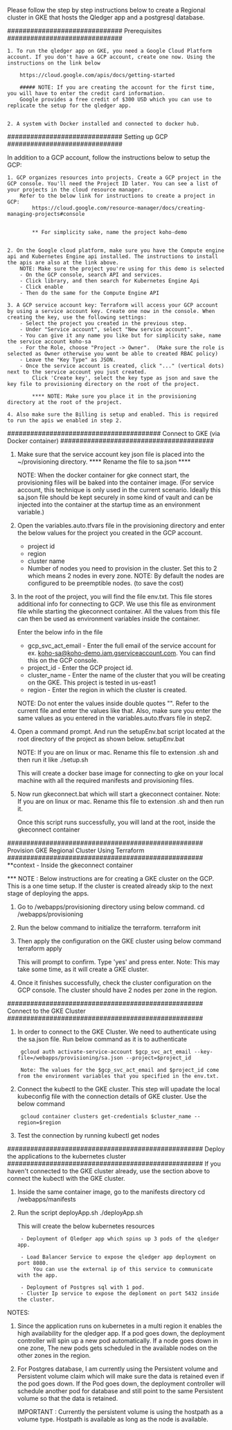 
Please follow the step by step instructions below to create a Regional cluster in GKE that hosts the Qledger app and a postgresql database. 


##############################
Prerequisites
##############################

	1. To run the qledger app on GKE, you need a Google Cloud Platform account. If you don't have a GCP account, create one now. Using the instructions on the link below
		
		https://cloud.google.com/apis/docs/getting-started

		##### NOTE: If you are creating the account for the first time, you will have to enter the credit card information. 
		Google provides a free credit of $300 USD which you can use to replicate the setup for the qledger app.


	2. A system with Docker installed and connected to docker hub. 



##############################
Setting up GCP
##############################

In addition to a GCP account, follow the instructions below to setup the GCP:

    
    1. GCP organizes resources into projects. Create a GCP project in the GCP console. You'll need the Project ID later. You can see a list of your projects in the cloud resource manager. 
	    Refer to the below link for instructions to create a project in GCP:
		    https://cloud.google.com/resource-manager/docs/creating-managing-projects#console
			
			
			** For simplicity sake, name the project koho-demo

    
    2. On the Google cloud platform, make sure you have the Compute engine api and Kubernetes Engine api installed. The instructions to install the apis are also at the link above.
        NOTE: Make sure the project you're using for this demo is selected
		- On the GCP console, search API and services.
		- Click library, and then search for Kubernetes Engine Api
		- Click enable
		- Then do the same for the Compute Engine API

    3. A GCP service account key: Terraform will access your GCP account by using a service account key. Create one now in the console. When creating the key, use the following settings:
        - Select the project you created in the previous step.
        - Under "Service account", select "New service account".
        - You can give it any name you like but for simplicity sake, name the service account koho-sa
        - For the Role, choose "Project -> Owner".  (Make sure the role is selected as Owner otherwise you wont be able to created RBAC policy)
        - Leave the "Key Type" as JSON.
        - Once the service account is created, click "..." (vertical dots) next to the service account you just created. 
            Click 'Create key', select the key type as json and save the key file to provisioning directory on the root of the project.
			
			**** NOTE: Make sure you place it in the provisioning directory at the root of the project. 
    
    4. Also make sure the Billing is setup and enabled. This is required to run the apis we enabled in step 2. 


########################################
Connect to GKE (via Docker container)
########################################

1. Make sure that the service account key json file is placed into the ~/provisioning directory. 
   **** Rename the file to sa.json ****
   
   NOTE:  When the docker container for gke connect start, the provisioning files will be baked into the container image. 
          (For service account, this technique is only used in the current scenario. Ideally this sa.json file should be kept securely 
          in some kind of vault and can be injected into the container at the startup time as an environment variable.)


2. Open the variables.auto.tfvars file in the provisioning directory and enter the below values for the project you created in the GCP account.
    *  project id 
    *  region 
    *  cluster name
    *  Number of nodes you need to provision in the cluster. Set this to 2 which means 2 nodes in every zone. 
       NOTE: By default the nodes are configured to be preemptible nodes. (to save the cost) 


3. In the root of the project, you will find the file env.txt. This file stores additional info for connecting to GCP. 
   We use this file as environment file while starting the gkeconnect container. All the values from this file can then be used as environment variables inside the container. 
   
   Enter the below info in the file
    * gcp_svc_act_email -   Enter the full email of the service account for ex. koho-sa@koho-demo.iam.gserviceaccount.com. You can find this on the GCP console. 
    * project_id -  Enter the GCP project id.
    * cluster_name -  Enter the name of the cluster that you will be creating on the GKE. This project is tested in us-east1
    * region - Enter the region in which the cluster is created. 

    NOTE: Do not enter the values inside double quotes "". Refer to the current file and enter the values like that.
          Also, make sure you enter the same values as you entered in the variables.auto.tfvars file in step2. 



3. Open a command prompt. And run the setupEnv.bat script located at the root directory of the project as shown below. 
		setupEnv.bat
		
   NOTE: If you are on linux or mac. Rename this file to extension .sh and then run it like ./setup.sh
   

   This will create a docker base image for connecting to gke on your local machine with all the required manifests and provisioning files. 


4. Now run gkeconnect.bat which will start a gkeconnect container. 
   Note: If you are on linux or mac. Rename this file to extension .sh and then run it. 
   
   Once this script runs successfully, you will land at the root, inside the gkeconnect container




###################################################
Provision GKE Regional Cluster Using Terraform
###################################################
**context - Inside the gkeconnect container

*** NOTE : Below instructions are for creating a GKE cluster on the GCP. 
            This is a one time setup. If the cluster is created already skip to the next stage of deploying the apps. 

1. Go to /webapps/provisioning directory using below command. 
    cd /webapps/provisioning

2. Run the below command to initialize the terraform.
    terraform init

3. Then apply the configuration on the GKE cluster using below command
    terraform apply

    This will prompt to confirm. Type 'yes' and press enter.
    Note: This may take some time, as it will create a GKE cluster.

4. Once it finishes successfully, check the cluster configuration on the GCP console. The cluster should have 2 nodes per zone in the region.



###################################################
Connect to the GKE Cluster 
###################################################

1. In order to connect to the GKE Cluster. We need to authenticate using the sa.json file. Run below command as it is to authenticate
    
        gcloud auth activate-service-account $gcp_svc_act_email --key-file=/webapps/provisioning/sa.json --project=$project_id

        Note: The values for the $gcp_svc_act_email and $project_id come from the environment variables that you specified in the env.txt. 


2. Connect the kubectl to the GKE cluster. This step will upadate the local kubeconfig file with the connection details of GKE cluster. Use the below command 
    
        gcloud container clusters get-credentials $cluster_name --region=$region


3. Test the connection by running 
    kubectl get nodes




###################################################
Deploy the applications to the kubernetes cluster
###################################################
If you haven't connected to the GKE cluster already, use the section above to connect the kubectl with the GKE cluster. 

1. Inside the same container image, go to the manifests directory
    cd /webapps/manifests

2. Run the script deployApp.sh 
    ./deployApp.sh

    This will create the below kubernetes resources
    
        - Deployment of Qledger app which spins up 3 pods of the qledger app. 
    
        - Load Balancer Service to expose the qledger app deployment on port 8080. 
            You can use the external ip of this service to communicate with the app. 
    
        - Deployment of Postgres sql with 1 pod. 
        - Cluster Ip service to expose the deploment on port 5432 inside the cluster.

		
		
		
NOTES:

1. Since the application runs on kubernetes in a multi region it enables the high availability for the qledger app. 
	If a pod goes down, the deployment controller will spin up a new pod automatically. 
	If a node goes down in one zone, The new pods gets scheduled in the available nodes on the other zones in the region. 

2. For Postgres database, I am currently using the Persistent volume and Persistent volume claim which will make sure the data is retained even if the pod goes down. 
	If the Pod goes down, the deployment controller will schedule another pod for database and still point to the same Persistent volume so that the data is retained. 
	
	
	IMPORTANT : Currently the persistent volume is using the hostpath as a volume type. Hostpath is available as long as the node is available.


	

